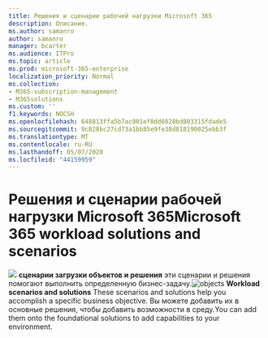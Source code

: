 ```yaml
---
title: Решения и сценарии рабочей нагрузки Microsoft 365
description: Описание.
ms.author: samanro
author: samanro
manager: bcarter
ms.audience: ITPro
ms.topic: article
ms.prod: microsoft-365-enterprise
localization_priority: Normal
ms.collection:
- M365-subscription-management
- M365solutions
ms.custom: ''
f1.keywords: NOCSH
ms.openlocfilehash: 648813ffa5b7ac801ef0dd6028bd803315fdade5
ms.sourcegitcommit: 9c828bc27cd73a1bb85e9fe38d818190025ebb3f
ms.translationtype: MT
ms.contentlocale: ru-RU
ms.lasthandoff: 05/07/2020
ms.locfileid: "44159959"
---
```

# <a name="microsoft-365-workload-solutions-and-scenarios"></a><span data-ttu-id="01b0a-103">Решения и сценарии рабочей нагрузки Microsoft 365</span><span class="sxs-lookup"><span data-stu-id="01b0a-103">Microsoft 365 workload solutions and scenarios</span></span>

<span data-ttu-id="01b0a-104">![](https://docs.microsoft.com/office/media/icons/objects-blue.png) **сценарии загрузки объектов и решения** эти сценарии и решения помогают выполнить определенную бизнес-задачу.</span><span class="sxs-lookup"><span data-stu-id="01b0a-104">![objects](https://docs.microsoft.com/office/media/icons/objects-blue.png) **Workload scenarios and solutions**  These scenarios and solutions help you accomplish a specific business objective.</span></span> <span data-ttu-id="01b0a-105">Вы можете добавить их в основные решения, чтобы добавить возможности в среду.</span><span class="sxs-lookup"><span data-stu-id="01b0a-105">You can add them onto the foundational solutions to add capabilities to your environment.</span></span>
